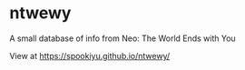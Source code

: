 # ntwewy
A small database of info from Neo: The World Ends with You

View at https://spookiyu.github.io/ntwewy/
